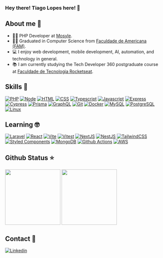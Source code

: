 ### Hey there! Tiago Lopes here! 👋

## About me 📖

- 👨‍💻 PHP Developer at [Mosyle](https://mosyle.com/).
- 👨‍🎓 Graduated in Computer Science from [Faculdade de Americana (FAM)](https://www.fam.br/).
- 💻 I enjoy web development, mobile development, AI, automation, and technology in general.
- 📚 I am currently studying the Tech Developer 360 postgraduate course at [Faculdade de Tecnologia Rocketseat](https://www.rocketseat.com.br/faculdade).

## Skills 🚀
[![PHP](https://skillicons.dev/icons?i=php)](https://www.php.net/)
[![Node](https://skillicons.dev/icons?i=nodejs)](https://nodejs.org/)
[![HTML](https://skillicons.dev/icons?i=html)](https://developer.mozilla.org/en-US/docs/Web/HTML)
[![CSS](https://skillicons.dev/icons?i=css)](https://developer.mozilla.org/en-US/docs/Web/CSS)
[![Typescript](https://skillicons.dev/icons?i=ts)](https://www.typescriptlang.org/)
[![Javascript](https://skillicons.dev/icons?i=js)](https://developer.mozilla.org/en-US/docs/Web/JavaScript)
[![Express](https://skillicons.dev/icons?i=express)](https://expressjs.com/)
[![Cypress](https://skillicons.dev/icons?i=cypress)](https://www.cypress.io/)
[![Prisma](https://skillicons.dev/icons?i=prisma)](https://www.prisma.io/)
[![GraphQL](https://skillicons.dev/icons?i=graphql)](https://graphql.org/)
[![Git](https://skillicons.dev/icons?i=git)](https://git-scm.com/)
[![Docker](https://skillicons.dev/icons?i=docker)](https://www.docker.com/)
[![MySQL](https://skillicons.dev/icons?i=mysql)](https://www.mysql.com/)
[![PostgreSQL](https://skillicons.dev/icons?i=postgres)](https://www.postgresql.org/)
[![Linux](https://skillicons.dev/icons?i=linux)](https://linuxmint.com/)

## Learning 🤓
[![Laravel](https://skillicons.dev/icons?i=laravel)](https://laravel.com/)
[![React](https://skillicons.dev/icons?i=react)](https://react.dev/)
[![Vite](https://skillicons.dev/icons?i=vite)](https://vite.dev/)
[![Vitest](https://skillicons.dev/icons?i=vitest)](https://vitest.dev/)
[![NextJS](https://skillicons.dev/icons?i=next)](https://nextjs.org/)
[![NestJS](https://skillicons.dev/icons?i=nestjs)](https://nestjs.com/)
[![TailwindCSS](https://skillicons.dev/icons?i=tailwind)](https://tailwindcss.com/)
[![Styled Components](https://skillicons.dev/icons?i=styledcomponents)](https://styled-components.com/)
[![MongoDB](https://skillicons.dev/icons?i=mongodb)](https://www.mongodb.com/)
[![Github Actions](https://skillicons.dev/icons?i=githubactions)](https://github.com/features/actions)
[![AWS](https://skillicons.dev/icons?i=aws)](https://aws.amazon.com/)

## Github Status ⭐
<div>
  <img src="https://github-readme-stats.vercel.app/api/top-langs/?username=tiago0br&layout=compact&theme=onedark" height="180em" />
  <img src="https://github-readme-stats.vercel.app/api?username=tiago0br&show_icons=true&theme=onedark" height="180em" />
</div>

## Contact 📱
[![Linkedin](https://skillicons.dev/icons?i=linkedin)](https://www.linkedin.com/in/tiago-tavares-lopes)
